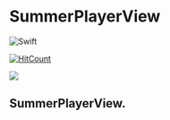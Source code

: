# SummerPlayerView
![Swift](https://img.shields.io/badge/Swift-5.0-orange.svg)

<!-- [![CI Status](http://img.shields.io/travis/superbderrick/SummerSlider.svg?style=flat)](https://travis-ci.org/superbderrick/SummerSlider) -->
<!--[![Version](https://img.shields.io/cocoapods/v/SummerSlider.svg?style=flat)](http://cocoapods.org/pods/SummerSlider)-->
<!--[![License](https://img.shields.io/cocoapods/l/SummerSlider.svg?style=flat)](http://cocoapods.org/pods/SummerSlider)-->
<!--[![Platform](https://img.shields.io/cocoapods/p/SummerSlider.svg?style=flat)](http://cocoapods.org/pods/SummerSlider)-->
[![HitCount](http://hits.dwyl.com/superbderrick/https://githubcom/superbderrick/SummerPlayerView.svg)](http://hits.dwyl.com/superbderrick/https://githubcom/superbderrick/SummerPlayerView)

![](https://github.com/superbderrick/SummerSlider/blob/master/Image/logo.jpeg)

## SummerPlayerView.
